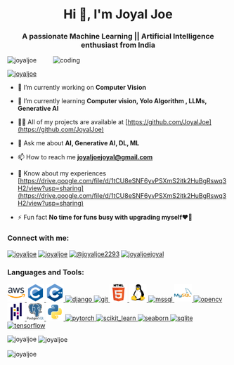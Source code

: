 <h1 align="center">Hi 👋, I'm Joyal Joe</h1>
<h3 align="center">A passionate Machine Learning || Artificial Intelligence enthusiast from India</h3>
<img align = "right" alt = "coding" width="400" src=""teahub.io-ai-wallpaper-657857.jpg""

<p align="left"> <img src="https://komarev.com/ghpvc/?username=joyaljoe&label=Profile%20views&color=0e75b6&style=flat" alt="joyaljoe" /> </p>

<p align="left"> <a href="https://github.com/ryo-ma/github-profile-trophy"><img src="https://github-profile-trophy.vercel.app/?username=joyaljoe" alt="joyaljoe" /></a> </p>

- 🔭 I’m currently working on **Computer Vision**

- 🌱 I’m currently learning **Computer vision, Yolo Algorithm , LLMs, Generative AI**

- 👨‍💻 All of my projects are available at [https://github.com/JoyalJoe](https://github.com/JoyalJoe)

- 💬 Ask me about **AI, Generative AI, DL, ML**

- 📫 How to reach me **joyaljoejoyal@gmail.com**

- 📄 Know about my experiences [https://drive.google.com/file/d/1tCU8eSNF6yvPSXmS2itk2HuBgRswq3H2/view?usp=sharing](https://drive.google.com/file/d/1tCU8eSNF6yvPSXmS2itk2HuBgRswq3H2/view?usp=sharing)

- ⚡ Fun fact **No time for funs busy with upgrading myself❤️🙌**

<h3 align="left">Connect with me:</h3>
<p align="left">
<a href="https://linkedin.com/in/joyaljoe" target="blank"><img align="center" src="https://raw.githubusercontent.com/rahuldkjain/github-profile-readme-generator/master/src/images/icons/Social/linked-in-alt.svg" alt="joyaljoe" height="30" width="40" /></a>
<a href="https://kaggle.com/joyaljoe" target="blank"><img align="center" src="https://raw.githubusercontent.com/rahuldkjain/github-profile-readme-generator/master/src/images/icons/Social/kaggle.svg" alt="joyaljoe" height="30" width="40" /></a>
<a href="https://www.youtube.com/c/@joyaljoe2293" target="blank"><img align="center" src="https://raw.githubusercontent.com/rahuldkjain/github-profile-readme-generator/master/src/images/icons/Social/youtube.svg" alt="@joyaljoe2293" height="30" width="40" /></a>
<a href="https://www.leetcode.com/joyaljoejoyal" target="blank"><img align="center" src="https://raw.githubusercontent.com/rahuldkjain/github-profile-readme-generator/master/src/images/icons/Social/leet-code.svg" alt="joyaljoejoyal" height="30" width="40" /></a>
</p>

<h3 align="left">Languages and Tools:</h3>
<p align="left"> <a href="https://aws.amazon.com" target="_blank" rel="noreferrer"> <img src="https://raw.githubusercontent.com/devicons/devicon/master/icons/amazonwebservices/amazonwebservices-original-wordmark.svg" alt="aws" width="40" height="40"/> </a> <a href="https://www.cprogramming.com/" target="_blank" rel="noreferrer"> <img src="https://raw.githubusercontent.com/devicons/devicon/master/icons/c/c-original.svg" alt="c" width="40" height="40"/> </a> <a href="https://www.w3schools.com/cpp/" target="_blank" rel="noreferrer"> <img src="https://raw.githubusercontent.com/devicons/devicon/master/icons/cplusplus/cplusplus-original.svg" alt="cplusplus" width="40" height="40"/> </a> <a href="https://www.djangoproject.com/" target="_blank" rel="noreferrer"> <img src="https://cdn.worldvectorlogo.com/logos/django.svg" alt="django" width="40" height="40"/> </a> <a href="https://git-scm.com/" target="_blank" rel="noreferrer"> <img src="https://www.vectorlogo.zone/logos/git-scm/git-scm-icon.svg" alt="git" width="40" height="40"/> </a> <a href="https://www.w3.org/html/" target="_blank" rel="noreferrer"> <img src="https://raw.githubusercontent.com/devicons/devicon/master/icons/html5/html5-original-wordmark.svg" alt="html5" width="40" height="40"/> </a> <a href="https://www.linux.org/" target="_blank" rel="noreferrer"> <img src="https://raw.githubusercontent.com/devicons/devicon/master/icons/linux/linux-original.svg" alt="linux" width="40" height="40"/> </a> <a href="https://www.microsoft.com/en-us/sql-server" target="_blank" rel="noreferrer"> <img src="https://www.svgrepo.com/show/303229/microsoft-sql-server-logo.svg" alt="mssql" width="40" height="40"/> </a> <a href="https://www.mysql.com/" target="_blank" rel="noreferrer"> <img src="https://raw.githubusercontent.com/devicons/devicon/master/icons/mysql/mysql-original-wordmark.svg" alt="mysql" width="40" height="40"/> </a> <a href="https://opencv.org/" target="_blank" rel="noreferrer"> <img src="https://www.vectorlogo.zone/logos/opencv/opencv-icon.svg" alt="opencv" width="40" height="40"/> </a> <a href="https://pandas.pydata.org/" target="_blank" rel="noreferrer"> <img src="https://raw.githubusercontent.com/devicons/devicon/2ae2a900d2f041da66e950e4d48052658d850630/icons/pandas/pandas-original.svg" alt="pandas" width="40" height="40"/> </a> <a href="https://www.postgresql.org" target="_blank" rel="noreferrer"> <img src="https://raw.githubusercontent.com/devicons/devicon/master/icons/postgresql/postgresql-original-wordmark.svg" alt="postgresql" width="40" height="40"/> </a> <a href="https://www.python.org" target="_blank" rel="noreferrer"> <img src="https://raw.githubusercontent.com/devicons/devicon/master/icons/python/python-original.svg" alt="python" width="40" height="40"/> </a> <a href="https://pytorch.org/" target="_blank" rel="noreferrer"> <img src="https://www.vectorlogo.zone/logos/pytorch/pytorch-icon.svg" alt="pytorch" width="40" height="40"/> </a> <a href="https://scikit-learn.org/" target="_blank" rel="noreferrer"> <img src="https://upload.wikimedia.org/wikipedia/commons/0/05/Scikit_learn_logo_small.svg" alt="scikit_learn" width="40" height="40"/> </a> <a href="https://seaborn.pydata.org/" target="_blank" rel="noreferrer"> <img src="https://seaborn.pydata.org/_images/logo-mark-lightbg.svg" alt="seaborn" width="40" height="40"/> </a> <a href="https://www.sqlite.org/" target="_blank" rel="noreferrer"> <img src="https://www.vectorlogo.zone/logos/sqlite/sqlite-icon.svg" alt="sqlite" width="40" height="40"/> </a> <a href="https://www.tensorflow.org" target="_blank" rel="noreferrer"> <img src="https://www.vectorlogo.zone/logos/tensorflow/tensorflow-icon.svg" alt="tensorflow" width="40" height="40"/> </a> </p>

<p><img align="left" src="https://github-readme-stats.vercel.app/api/top-langs?username=joyaljoe&show_icons=true&locale=en&layout=compact" alt="joyaljoe" /></p>

<p>&nbsp;<img align="center" src="https://github-readme-stats.vercel.app/api?username=joyaljoe&show_icons=true&locale=en" alt="joyaljoe" /></p>

<p><img align="center" src="https://github-readme-streak-stats.herokuapp.com/?user=joyaljoe&" alt="joyaljoe" /></p>



